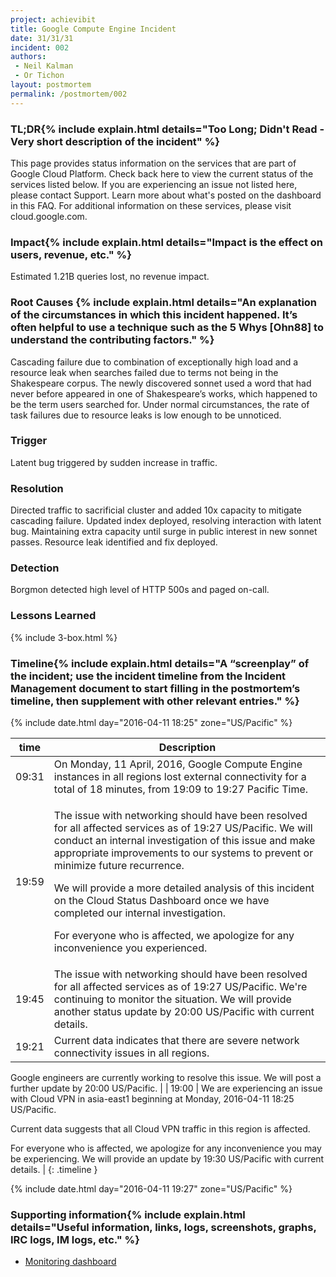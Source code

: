 ```yaml
---
project: achievibit
title: Google Compute Engine Incident
date: 31/31/31
incident: 002
authors:
 - Neil Kalman
 - Or Tichon
layout: postmortem
permalink: /postmortem/002
---
```


### TL;DR{% include explain.html details="<strong>Too Long; Didn't Read</strong> - Very short description of the incident" %}

This page provides status information on the services that are part of Google Cloud Platform. Check back here to view the current status of the services listed below. If you are experiencing an issue not listed here, please contact Support. Learn more about what's posted on the dashboard in this FAQ. For additional information on these services, please visit cloud.google.com.

### Impact{% include explain.html details="Impact is the effect on users, revenue, etc." %}

Estimated 1.21B queries lost, no revenue impact.

### Root Causes {% include explain.html details="An explanation of the circumstances in which this incident happened. It’s often helpful to use a technique such as the 5 Whys [Ohn88] to understand the contributing factors." %}

Cascading failure due to combination of exceptionally high load and a resource leak when searches failed due to terms not being in the Shakespeare corpus. The newly discovered sonnet used a word that had never before appeared in one of Shakespeare’s works, which happened to be the term users searched for. Under normal circumstances, the rate of task failures due to resource leaks is low enough to be unnoticed.

### Trigger

Latent bug triggered by sudden increase in traffic.

### Resolution

Directed traffic to sacrificial cluster and added 10x capacity to mitigate cascading failure. Updated index deployed, resolving interaction with latent bug. Maintaining extra capacity until surge in public interest in new sonnet passes. Resource leak identified and fix deployed.

### Detection

Borgmon detected high level of HTTP 500s and paged on-call.

### Lessons Learned

{% include 3-box.html %}

### Timeline{% include explain.html details="A “screenplay” of the incident; use the incident timeline from the Incident Management document to start filling in the postmortem’s timeline, then supplement with other relevant entries." %}

{% include date.html day="2016-04-11 18:25" zone="US/Pacific" %}

| time        | Description     |
| ------------- | ------------- |
| 09:31 | On Monday, 11 April, 2016, Google Compute Engine instances in all regions lost external connectivity for a total of 18 minutes, from 19:09 to 19:27 Pacific Time. |
| 19:59 | <p>The issue with networking should have been resolved for all affected services as of 19:27 US/Pacific. We will conduct an internal investigation of this issue and make appropriate improvements to our systems to prevent or minimize future recurrence.</p><p>We will provide a more detailed analysis of this incident on the Cloud Status Dashboard once we have completed our internal investigation.</p><p>For everyone who is affected, we apologize for any inconvenience you experienced.</p> |
| 19:45 | The issue with networking should have been resolved for all affected services as of 19:27 US/Pacific. We're continuing to monitor the situation. We will provide another status update by 20:00 US/Pacific with current details. |
| 19:21 | Current data indicates that there are severe network connectivity issues in all regions.

Google engineers are currently working to resolve this issue. We will post a further update by 20:00 US/Pacific. |
| 19:00 | We are experiencing an issue with Cloud VPN in asia-east1 beginning at Monday, 2016-04-11 18:25 US/Pacific.

Current data suggests that all Cloud VPN traffic in this region is affected.

For everyone who is affected, we apologize for any inconvenience you may be experiencing. We will provide an update by 19:30 US/Pacific with current details. |
{: .timeline }

{% include date.html day="2016-04-11 19:27" zone="US/Pacific" %}

### Supporting information{% include explain.html details="Useful information, links, logs, screenshots, graphs, IRC logs, IM logs, etc." %}

- [Monitoring dashboard](http://monitor/shakespeare?end_time=20151021T160000&duration=7200)
